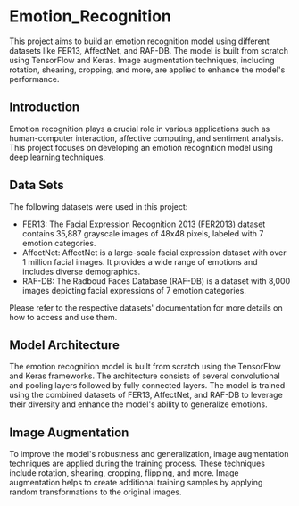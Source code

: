 # Emotion_Recognition

This project aims to build an emotion recognition model using different datasets like FER13, AffectNet, and RAF-DB. The model is built from scratch using TensorFlow and Keras. Image augmentation techniques, including rotation, shearing, cropping, and more, are applied to enhance the model's performance.


## Introduction

Emotion recognition plays a crucial role in various applications such as human-computer interaction, affective computing, and sentiment analysis. This project focuses on developing an emotion recognition model using deep learning techniques.

## Data Sets

The following datasets were used in this project:

- FER13: The Facial Expression Recognition 2013 (FER2013) dataset contains 35,887 grayscale images of 48x48 pixels, labeled with 7 emotion categories.
- AffectNet: AffectNet is a large-scale facial expression dataset with over 1 million facial images. It provides a wide range of emotions and includes diverse demographics.
- RAF-DB: The Radboud Faces Database (RAF-DB) is a dataset with 8,000 images depicting facial expressions of 7 emotion categories.

Please refer to the respective datasets' documentation for more details on how to access and use them.

## Model Architecture

The emotion recognition model is built from scratch using the TensorFlow and Keras frameworks. The architecture consists of several convolutional and pooling layers followed by fully connected layers. The model is trained using the combined datasets of FER13, AffectNet, and RAF-DB to leverage their diversity and enhance the model's ability to generalize emotions.

## Image Augmentation

To improve the model's robustness and generalization, image augmentation techniques are applied during the training process. These techniques include rotation, shearing, cropping, flipping, and more. Image augmentation helps to create additional training samples by applying random transformations to the original images.
